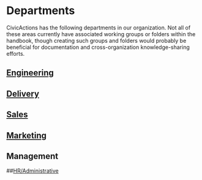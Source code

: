 # Departments

CivicActions has the following departments in our organization. Not all of these areas currently have associated 
working groups or folders within the handbook, though creating such groups and folders would probably be beneficial for 
documentation and cross-organization knowledge-sharing efforts.

## [Engineering](../05-engineering)


## [Delivery](../06-project-management)


## [Sales](../07-sales)


## [Marketing](../10-marketing)


## Management


##[HR/Administrative](../08-hr-admin)
